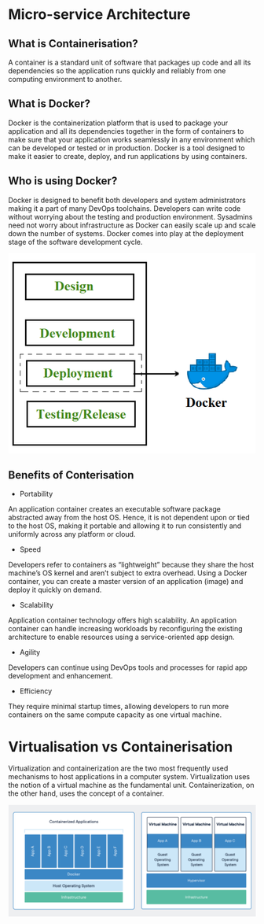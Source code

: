 # Micro-service Architecture

## What is Containerisation?

A container is a standard unit of software that packages up code and all its dependencies so the application runs quickly and reliably from one computing environment to another.

## What is Docker?

Docker is the containerization platform that is used to package your application and all its dependencies together in the form of containers to make sure that your application works seamlessly in any environment which can be developed or tested or in production. Docker is a tool designed to make it easier to create, deploy, and run applications by using containers.

## Who is using Docker?

Docker is designed to benefit both developers and system administrators making it a part of many DevOps toolchains. Developers can write code without worrying about the testing and production environment. Sysadmins need not worry about infrastructure as Docker can easily scale up and scale down the number of systems. Docker comes into play at the deployment stage of the software development cycle.

![img](images/Screenshot%202022-09-12%20at%2011.18.21.png)

## Benefits of Conterisation

- Portability

An application container creates an executable software package abstracted away from the host OS. Hence, it is not dependent upon or tied to the host OS, making it portable and allowing it to run consistently and uniformly across any platform or cloud.

- Speed

Developers refer to containers as “lightweight” because they share the host machine’s OS kernel and aren’t subject to extra overhead. Using a Docker container, you can create a master version of an application (image) and deploy it quickly on demand.

- Scalability

Application container technology offers high scalability. An application container can handle increasing workloads by reconfiguring the existing architecture to enable resources using a service-oriented app design.

- Agility

Developers can continue using DevOps tools and processes for rapid app development and enhancement.

- Efficiency

They require minimal startup times, allowing developers to run more containers on the same compute capacity as one virtual machine.

# Virtualisation vs Containerisation

Virtualization and containerization are the two most frequently used mechanisms to host applications in a computer system. Virtualization uses the notion of a virtual machine as the fundamental unit. Containerization, on the other hand, uses the concept of a container.

![img](images/Screenshot%202022-09-12%20at%2011.29.36.png)
